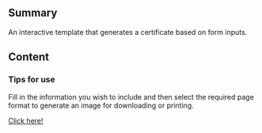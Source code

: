 ## Summary

 An interactive template that generates a certificate based
on form inputs.



## Content

### Tips for use

Fill in the information you wish to include and then select the required
page format to generate an image for downloading or printing.

[Click here\! ](https://coderdojopotsdam.github.io/certificate/)
